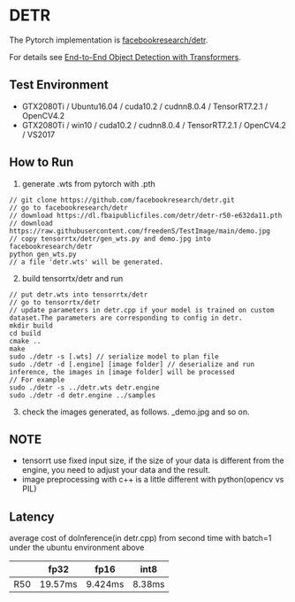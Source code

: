 # DETR

The Pytorch implementation is [facebookresearch/detr](https://github.com/facebookresearch/detr).

For details see [End-to-End Object Detection with Transformers](https://ai.facebook.com/research/publications/end-to-end-object-detection-with-transformers).

## Test Environment

- GTX2080Ti / Ubuntu16.04 / cuda10.2 / cudnn8.0.4 / TensorRT7.2.1 / OpenCV4.2
- GTX2080Ti / win10 / cuda10.2 / cudnn8.0.4 / TensorRT7.2.1 / OpenCV4.2 / VS2017

## How to Run

1. generate .wts from pytorch with .pth

```
// git clone https://github.com/facebookresearch/detr.git
// go to facebookresearch/detr
// download https://dl.fbaipublicfiles.com/detr/detr-r50-e632da11.pth
// download https://raw.githubusercontent.com/freedenS/TestImage/main/demo.jpg
// copy tensorrtx/detr/gen_wts.py and demo.jpg into facebookresearch/detr
python gen_wts.py
// a file 'detr.wts' will be generated.
```

2. build tensorrtx/detr and run

```
// put detr.wts into tensorrtx/detr
// go to tensorrtx/detr
// update parameters in detr.cpp if your model is trained on custom dataset.The parameters are corresponding to config in detr.
mkdir build
cd build
cmake ..
make
sudo ./detr -s [.wts] // serialize model to plan file
sudo ./detr -d [.engine] [image folder] // deserialize and run inference, the images in [image folder] will be processed
// For example
sudo ./detr -s ../detr.wts detr.engine
sudo ./detr -d detr.engine ../samples
```

3. check the images generated, as follows. _demo.jpg and so on.

## NOTE

- tensorrt use fixed input size, if the size of your data is different from the engine, you need to adjust your data and the result.
- image preprocessing with c++ is a little different with python(opencv vs PIL)


## Latency

average cost of doInference(in detr.cpp) from second time with batch=1 under the ubuntu environment above

|      | fp32    | fp16    | int8   |
| ---- | ------- | ------- | ------ |
| R50  | 19.57ms | 9.424ms | 8.38ms |

